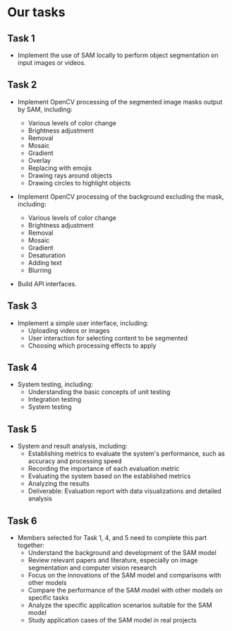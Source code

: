 [//]: # (# Our Team)

[//]: # ()
[//]: # (## Team Introduction)

[//]: # (We are the Justice League, a team of six dedicated members working together to develop an innovative project using Python and OpenCV.)

[//]: # ()
[//]: # ()
[//]: # (## Project Manager)

[//]: # (### NAME)

[//]: # (**Role**: Oversees the entire project, ensuring timelines and deliverables are met.)

[//]: # ()
[//]: # ()
[//]: # (## Developer 1)

[//]: # (### NAME2)

[//]: # (**Role**: Responsible for the implementation and technical aspects of the system.)

[//]: # ()
[//]: # ()
[//]: # (## Developer 2)

[//]: # (### NAME3)

[//]: # (**Role**: Focuses on evaluation metrics and analysis.)

[//]: # ()
[//]: # ()
[//]: # (## UI/UX Designer)

[//]: # (### NAME4)

[//]: # (**Role**: Develops the user interface and draw diagrams.)

[//]: # ()
[//]: # ()
[//]: # (## Documentation Specialist)

[//]: # (### NAME5)

[//]: # (**Role**: Compiles and prepares all reports and documentation.)


# Our tasks

## Task 1
- Implement the use of SAM locally to perform object segmentation on input images or videos.

## Task 2
- Implement OpenCV processing of the segmented image masks output by SAM, including:
  - Various levels of color change
  - Brightness adjustment
  - Removal
  - Mosaic
  - Gradient
  - Overlay
  - Replacing with emojis
  - Drawing rays around objects
  - Drawing circles to highlight objects

- Implement OpenCV processing of the background excluding the mask, including:
  - Various levels of color change
  - Brightness adjustment
  - Removal
  - Mosaic
  - Gradient
  - Desaturation
  - Adding text
  - Blurring

- Build API interfaces.

## Task 3
- Implement a simple user interface, including:
  - Uploading videos or images
  - User interaction for selecting content to be segmented
  - Choosing which processing effects to apply

## Task 4
- System testing, including:
  - Understanding the basic concepts of unit testing
  - Integration testing
  - System testing

## Task 5
- System and result analysis, including:
  - Establishing metrics to evaluate the system's performance, such as accuracy and processing speed
  - Recording the importance of each evaluation metric
  - Evaluating the system based on the established metrics
  - Analyzing the results
  - Deliverable: Evaluation report with data visualizations and detailed analysis

## Task 6
- Members selected for Task 1, 4, and 5 need to complete this part together:
  - Understand the background and development of the SAM model
  - Review relevant papers and literature, especially on image segmentation and computer vision research
  - Focus on the innovations of the SAM model and comparisons with other models
  - Compare the performance of the SAM model with other models on specific tasks
  - Analyze the specific application scenarios suitable for the SAM model
  - Study application cases of the SAM model in real projects